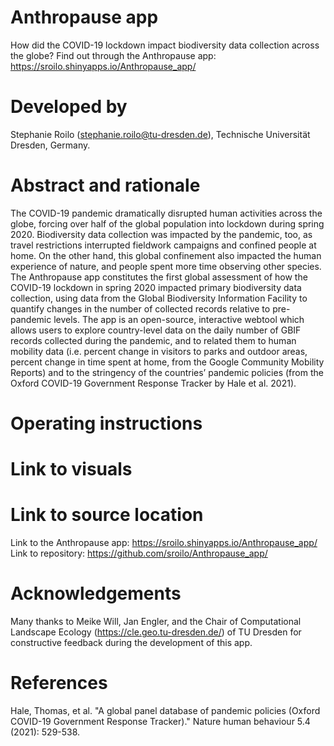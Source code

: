 # Anthropause app
How did the COVID-19 lockdown impact biodiversity data collection across the globe? Find out through the Anthropause app: https://sroilo.shinyapps.io/Anthropause_app/

# Developed by
Stephanie Roilo (stephanie.roilo@tu-dresden.de), Technische Universität Dresden, Germany.

# Abstract and rationale
The COVID-19 pandemic dramatically disrupted human activities across the globe, forcing over half of the global population into lockdown during spring 2020. Biodiversity data collection was impacted by the pandemic, too, as travel restrictions interrupted fieldwork campaigns and confined people at home. On the other hand, this global confinement also impacted the human experience of nature, and people spent more time observing other species. The Anthropause app constitutes the first global assessment of how the COVID-19 lockdown in spring 2020 impacted primary biodiversity data collection, using data from the Global Biodiversity Information Facility to quantify changes in the number of collected records relative to pre-pandemic levels. The app is an open-source, interactive webtool which allows users to explore country-level data on the daily number of GBIF records collected during the pandemic, and to related them to human mobility data (i.e. percent change in visitors to parks and outdoor areas, percent change in time spent at home, from the Google Community Mobility Reports) and to the stringency of the countries’ pandemic policies (from the Oxford COVID-19 Government Response Tracker by Hale et al. 2021). 

# Operating instructions

# Link to visuals

# Link to source location
Link to the Anthropause app: https://sroilo.shinyapps.io/Anthropause_app/
Link to repository: https://github.com/sroilo/Anthropause_app/ 

# Acknowledgements
Many thanks to Meike Will, Jan Engler, and the Chair of Computational Landscape Ecology (https://cle.geo.tu-dresden.de/) of TU Dresden for constructive feedback during the development of this app. 

# References
Hale, Thomas, et al. "A global panel database of pandemic policies (Oxford COVID-19 Government Response Tracker)." Nature human behaviour 5.4 (2021): 529-538.
